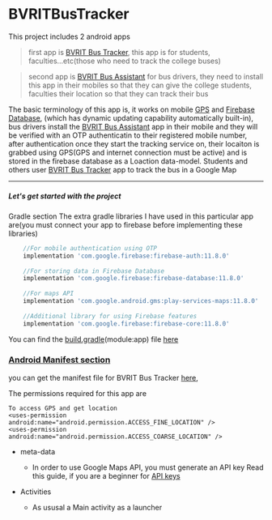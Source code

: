# BVRITBusTracker

This project includes 2 android apps

> first app is [BVRIT Bus Tracker](https://github.com/fayaz07/BVRITBusTracker), this app is for students, faculties...etc(those who need to track the college buses)

> second app is [BVRIT Bus Assistant](https://github.com/fayaz07/BVRITBusAssistant) for bus drivers, they need to install this app in their mobiles so that they can give the college students, faculties their location so that they can track their bus


The basic terminology of this app is, it works on mobile [GPS](https://en.wikipedia.org/wiki/Global_Positioning_System) and [Firebase Database](https://firebase.google.com/products/realtime-database/), (which has dynamic updating capability automatically built-in), bus drivers install the [BVRIT Bus Assistant](https://github.com/fayaz07/BVRITBusAssistant) app in their mobile and they will be verified with an OTP authenticatin to their registered mobile number, after authentication once they start the tracking service on, their locaiton is grabbed using GPS(GPS and internet connection must be active) and is stored in the firebase database as a Loaction data-model. Students and others user [BVRIT Bus Tracker](https://github.com/fayaz07/BVRITBusTracker) app to track the bus in a Google Map

---
##### Let's get started with the project


Gradle section
The extra gradle libraries I have used in this particular app are(you must connect your app to firebase before implementing these libraries)

```gradle
    //For mobile authentication using OTP 
    implementation 'com.google.firebase:firebase-auth:11.8.0'
  
    //For storing data in Firebase Database 
    implementation 'com.google.firebase:firebase-database:11.8.0'
    
    //For maps API 
    implementation 'com.google.android.gms:play-services-maps:11.8.0'
    
    //Additional library for using Firebase features
    implementation 'com.google.firebase:firebase-core:11.8.0'
```

You can find the [build.gradle](https://github.com/fayaz07/bvritbustracker/blob/master/BVRITBusTracker/app/build.gradle)(module:app) file [here](https://github.com/fayaz07/bvritbustracker/blob/master/BVRITBusTracker/app/build.gradle)


### [Android Manifest section](https://github.com/fayaz07/bvritbustracker/blob/master/BVRITBusTracker/app/src/main/AndroidManifest.xml)
you can get the manifest file for BVRIT Bus Tracker [here](https://github.com/fayaz07/bvritbustracker/blob/master/BVRITBusTracker/app/src/main/AndroidManifest.xml),

The permissions required for this app are
    
    To access GPS and get location
    <uses-permission android:name="android.permission.ACCESS_FINE_LOCATION" />
    <uses-permission android:name="android.permission.ACCESS_COARSE_LOCATION" />

* meta-data 

   <meta-data
       android:name="com.google.android.geo.API_KEY"
       android:value="@string/google_maps_key" />
  
  - In order to use Google Maps API, you must generate an API key 
    Read this guide, if you are a beginner for [API keys](https://developers.google.com/maps/documentation/android-sdk/intro)
   
* Activities

  - As ususal a Main activity as a launcher

